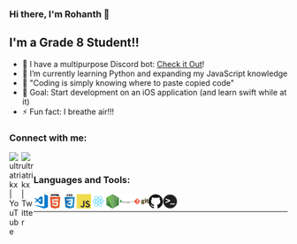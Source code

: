 
### Hi there, I'm Rohanth 👋


## I'm a Grade 8 Student!!

- 🤖 I have a multipurpose Discord bot: [Check it Out][alphabot]!
- 🌱 I’m currently learning Python and expanding my JavaScript knowledge 
- 💬 "Coding is simply knowing where to paste copied code"
- 🥅 Goal: Start development on an iOS application (and learn swift while at it)
- ⚡ Fun fact: I breathe air!!!

### Connect with me:


[<img align="left" alt="ultratrikx | YouTube" width="22px" src="https://cdn.jsdelivr.net/npm/simple-icons@v3/icons/youtube.svg" />][youtube]
[<img align="left" alt="ultratrikx | Twitter" width="22px" src="https://cdn.jsdelivr.net/npm/simple-icons@v3/icons/twitter.svg" />][twitter]


<br />

### Languages and Tools:

[<img align="left" alt="Visual Studio Code" width="26px" src="https://raw.githubusercontent.com/github/explore/80688e429a7d4ef2fca1e82350fe8e3517d3494d/topics/visual-studio-code/visual-studio-code.png" />][vsc]
[<img align="left" alt="HTML5" width="26px" src="https://raw.githubusercontent.com/github/explore/80688e429a7d4ef2fca1e82350fe8e3517d3494d/topics/html/html.png" />][html5]
[<img align="left" alt="CSS3" width="26px" src="https://raw.githubusercontent.com/github/explore/80688e429a7d4ef2fca1e82350fe8e3517d3494d/topics/css/css.png" />][css]
[<img align="left" alt="JavaScript" width="26px" src="https://raw.githubusercontent.com/github/explore/80688e429a7d4ef2fca1e82350fe8e3517d3494d/topics/javascript/javascript.png" />][js]
[<img align="left" alt="React" width="26px" src="https://raw.githubusercontent.com/github/explore/80688e429a7d4ef2fca1e82350fe8e3517d3494d/topics/react/react.png" />][react]
[<img align="left" alt="Node.js" width="26px" src="https://raw.githubusercontent.com/github/explore/80688e429a7d4ef2fca1e82350fe8e3517d3494d/topics/nodejs/nodejs.png" />][node]
[<img align="left" alt="MongoDB" width="26px" src="https://raw.githubusercontent.com/github/explore/80688e429a7d4ef2fca1e82350fe8e3517d3494d/topics/mongodb/mongodb.png" />][mongodb]
<img align="left" alt="Git" width="26px" src="https://raw.githubusercontent.com/github/explore/80688e429a7d4ef2fca1e82350fe8e3517d3494d/topics/git/git.png" />
[<img align="left" alt="GitHub" width="26px" src="https://raw.githubusercontent.com/github/explore/78df643247d429f6cc873026c0622819ad797942/topics/github/github.png" />][github]
<img align="left" alt="Terminal" width="26px" src="https://raw.githubusercontent.com/github/explore/80688e429a7d4ef2fca1e82350fe8e3517d3494d/topics/terminal/terminal.png" />
<br />

---


[website]: sfgsfd
[course]: asdfasdf
[alphabot]: https://github.com/ultratrikx/AlphaBot
[twitter]: https://twitter.com/ultratrikx
[youtube]: https://www.youtube.com/channel/UCGPzqxhR7Jg3s3X7Dp9prNQ
[instagram]: https://instagram.com
[vsc]: https://code.visualstudio.com/
[html5]: https://en.wikipedia.org/wiki/HTML5
[css]: https://en.wikipedia.org/wiki/CSS
[js]: https://en.wikipedia.org/wiki/JavaScript
[react]: https://reactjs.org/
[node]: https://nodejs.org/en/
[mongodb]: https://www.mongodb.com/
[github]:https://github.com/
